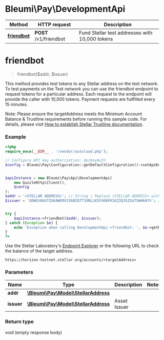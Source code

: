 # Bleumi\Pay\DevelopmentApi

Method | HTTP request | Description
------------- | ------------- | -------------
[**friendbot**](DevelopmentApi.md#friendbot) | **POST** /v1/friendbot | Fund Stellar test addresses with 10,000 tokens

# **friendbot**
> friendbot($addr, $issuer)

This method provides test tokens to any Stellar address on the test network.
To test payments on the Test network you can use the friendbot endpoint to request tokens for a particular address. Each request to the endpoint will provide the caller with 10,000 tokens.
Payment requests are fullfilled every 15 minutes. 

Note: Please ensure the targetAddress meets the Minimum Account Balance & Trustline requirements before running this sample code. For details, please visit [How to establish Stellar Trustline documentation](http://pay.bleumi.com/wp-content/uploads/2019/05/trustline_stellar.pdf).


### Example
```php
<?php
require_once(__DIR__ . '/vendor/autoload.php');

// Configure API key authorization: ApiKeyAuth
$config = Bleumi\Pay\Configuration::getDefaultConfiguration()->setApiKey('x-api-key', '<Your API Key>'); // Replace <Your API Key> with your actual API key


$apiInstance = new Bleumi\Pay\Api\DevelopmentApi(
    new GuzzleHttp\Client(),
    $config
);
$addr = '<STELLAR ADDRESS>'; // String | Replace <STELLAR ADDRESS> with an actual Stellar Network Address 
$issuer = 'GDWEVA6U7ZUKAWERV336BIQ7T3UNLLKSF4ENFK3GZ3Q35ZSU7SWH6AYV'; // String | Asset Issuer | Address of USD Test Issuer


try {
    $apiInstance->friendbot($addr, $issuer);
} catch (Exception $e) {
    echo 'Exception when calling DevelopmentApi->friendbot: ', $e->getMessage(), PHP_EOL;
}
?>
```
Use the Stellar Laboratory's [Endpoint Explorer](https://www.stellar.org/laboratory/#explorer?resource=accounts&endpoint=single&network=test) or the following URL to check the balance of the target address.

```
https://horizon-testnet.stellar.org/accounts/<targetAddress>
```

### Parameters

Name | Type | Description  | Notes
------------- | ------------- | ------------- | -------------
 **addr** | [**\Bleumi\Pay\Model\StellarAddress**](../Model/StellarAddress.md)|  |
 **issuer** | [**\Bleumi\Pay\Model\StellarAddress**](../Model/StellarAddress.md)| Asset Issuer |

### Return type

void (empty response body)

